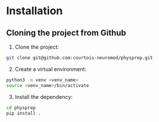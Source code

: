 # Installation

## Cloning the project from Github

1. Clone the project:

```bash
git clone git@github.com:courtois-neuromod/physprep.git
```

2. Create a virtual environment:

```bash
python3 -m venv <venv_name>
source <venv_name>/bin/activate
```

3. Install the dependency:

```bash
cd physprep
pip install .
```
